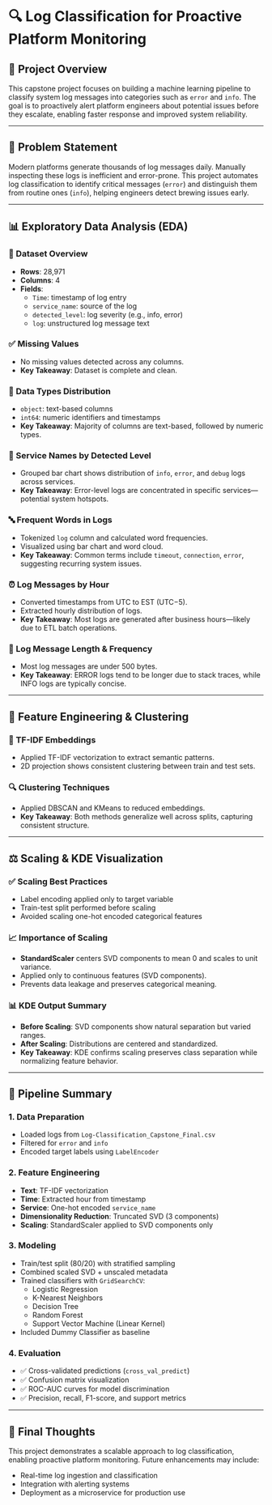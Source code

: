 # 🔍 Log Classification for Proactive Platform Monitoring

## 📘 Project Overview

This capstone project focuses on building a machine learning pipeline to classify system log messages into categories such as `error` and `info`. The goal is to proactively alert platform engineers about potential issues before they escalate, enabling faster response and improved system reliability.

---

## 🧠 Problem Statement

Modern platforms generate thousands of log messages daily. Manually inspecting these logs is inefficient and error-prone. This project automates log classification to identify critical messages (`error`) and distinguish them from routine ones (`info`), helping engineers detect brewing issues early.

---

## 📊 Exploratory Data Analysis (EDA)

### 📁 Dataset Overview
- **Rows**: 28,971
- **Columns**: 4
- **Fields**:
  - `Time`: timestamp of log entry
  - `service_name`: source of the log
  - `detected_level`: log severity (e.g., info, error)
  - `log`: unstructured log message text

### ✅ Missing Values
- No missing values detected across any columns.
- **Key Takeaway**: Dataset is complete and clean.

### 🔢 Data Types Distribution
- `object`: text-based columns
- `int64`: numeric identifiers and timestamps
- **Key Takeaway**: Majority of columns are text-based, followed by numeric types.

### 🧮 Service Names by Detected Level
- Grouped bar chart shows distribution of `info`, `error`, and `debug` logs across services.
- **Key Takeaway**: Error-level logs are concentrated in specific services—potential system hotspots.

### 🔤 Frequent Words in Logs
- Tokenized `log` column and calculated word frequencies.
- Visualized using bar chart and word cloud.
- **Key Takeaway**: Common terms include `timeout`, `connection`, `error`, suggesting recurring system issues.

### ⏰ Log Messages by Hour
- Converted timestamps from UTC to EST (UTC−5).
- Extracted hourly distribution of logs.
- **Key Takeaway**: Most logs are generated after business hours—likely due to ETL batch operations.

### 📏 Log Message Length & Frequency
- Most log messages are under 500 bytes.
- **Key Takeaway**: ERROR logs tend to be longer due to stack traces, while INFO logs are typically concise.

---

## 🧠 Feature Engineering & Clustering

### 📐 TF-IDF Embeddings
- Applied TF-IDF vectorization to extract semantic patterns.
- 2D projection shows consistent clustering between train and test sets.

### 🔍 Clustering Techniques
- Applied DBSCAN and KMeans to reduced embeddings.
- **Key Takeaway**: Both methods generalize well across splits, capturing consistent structure.

---

## ⚖️ Scaling & KDE Visualization

### ✅ Scaling Best Practices
- Label encoding applied only to target variable
- Train-test split performed before scaling
- Avoided scaling one-hot encoded categorical features

### 📈 Importance of Scaling
- **StandardScaler** centers SVD components to mean 0 and scales to unit variance.
- Applied only to continuous features (SVD components).
- Prevents data leakage and preserves categorical meaning.

### 📊 KDE Output Summary
- **Before Scaling**: SVD components show natural separation but varied ranges.
- **After Scaling**: Distributions are centered and standardized.
- **Key Takeaway**: KDE confirms scaling preserves class separation while normalizing feature behavior.

---

## 🔧 Pipeline Summary

### 1. Data Preparation
- Loaded logs from `Log-Classification_Capstone_Final.csv`
- Filtered for `error` and `info`
- Encoded target labels using `LabelEncoder`

### 2. Feature Engineering
- **Text**: TF-IDF vectorization
- **Time**: Extracted hour from timestamp
- **Service**: One-hot encoded `service_name`
- **Dimensionality Reduction**: Truncated SVD (3 components)
- **Scaling**: StandardScaler applied to SVD components only

### 3. Modeling
- Train/test split (80/20) with stratified sampling
- Combined scaled SVD + unscaled metadata
- Trained classifiers with `GridSearchCV`:
  - Logistic Regression
  - K-Nearest Neighbors
  - Decision Tree
  - Random Forest
  - Support Vector Machine (Linear Kernel)
- Included Dummy Classifier as baseline

### 4. Evaluation
- ✅ Cross-validated predictions (`cross_val_predict`)
- ✅ Confusion matrix visualization
- ✅ ROC-AUC curves for model discrimination
- ✅ Precision, recall, F1-score, and support metrics

---

## 🏁 Final Thoughts

This project demonstrates a scalable approach to log classification, enabling proactive platform monitoring. Future enhancements may include:

- Real-time log ingestion and classification
- Integration with alerting systems
- Deployment as a microservice for production use
